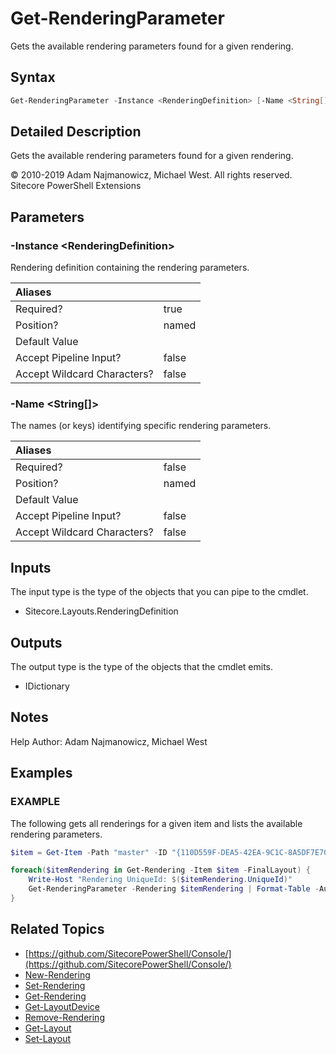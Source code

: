 # Get-RenderingParameter

Gets the available rendering parameters found for a given rendering.

## Syntax

```powershell
Get-RenderingParameter -Instance <RenderingDefinition> [-Name <String[]>]
```

## Detailed Description

Gets the available rendering parameters found for a given rendering.

© 2010-2019 Adam Najmanowicz, Michael West. All rights reserved. Sitecore PowerShell Extensions

## Parameters

### -Instance  &lt;RenderingDefinition&gt;

Rendering definition containing the rendering parameters.

| Aliases |  |
| :--- | :--- |
| Required? | true |
| Position? | named |
| Default Value |  |
| Accept Pipeline Input? | false |
| Accept Wildcard Characters? | false |

### -Name  &lt;String\[\]&gt;

The names (or keys) identifying specific rendering parameters.

| Aliases |  |
| :--- | :--- |
| Required? | false |
| Position? | named |
| Default Value |  |
| Accept Pipeline Input? | false |
| Accept Wildcard Characters? | false |

## Inputs

The input type is the type of the objects that you can pipe to the cmdlet.

* Sitecore.Layouts.RenderingDefinition

## Outputs

The output type is the type of the objects that the cmdlet emits.

* IDictionary

## Notes

Help Author: Adam Najmanowicz, Michael West

## Examples

### EXAMPLE

The following gets all renderings for a given item and lists the available rendering parameters.

```powershell
$item = Get-Item -Path "master" -ID "{110D559F-DEA5-42EA-9C1C-8A5DF7E70EF9}"

foreach($itemRendering in Get-Rendering -Item $item -FinalLayout) {
    Write-Host "Rendering UniqueId: $($itemRendering.UniqueId)"
    Get-RenderingParameter -Rendering $itemRendering | Format-Table -Auto
}
```

## Related Topics

* [https://github.com/SitecorePowerShell/Console/](https://github.com/SitecorePowerShell/Console/) 
* [New-Rendering](new-rendering.md)
* [Set-Rendering](set-rendering.md)
* [Get-Rendering](get-rendering.md)
* [Get-LayoutDevice](get-layoutdevice.md)
* [Remove-Rendering](remove-rendering.md)
* [Get-Layout](get-layout.md)
* [Set-Layout](set-layout.md)

